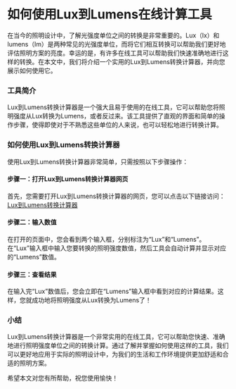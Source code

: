 如何使用Lux到Lumens在线计算工具
====================

在当今的照明设计中，了解光强度单位之间的转换是非常重要的。Lux（lx）和lumens（lm）是两种常见的光强度单位，而将它们相互转换可以帮助我们更好地评估照明方案的亮度。幸运的是，有许多在线工具可以帮助我们快速准确地进行这样的转换。在本文中，我们将介绍一个实用的Lux到Lumens转换计算器，并向您展示如何使用它。

### 工具简介

Lux到Lumens转换计算器是一个强大且易于使用的在线工具，它可以帮助您将照明强度从Lux转换为Lumens，或者反过来。该工具提供了直观的界面和简单的操作步骤，使得即使对于不熟悉这些单位的人来说，也可以轻松地进行转换计算。

### 如何使用Lux到Lumens转换计算器

使用Lux到Lumens转换计算器非常简单，只需按照以下步骤操作：

#### 步骤一：打开Lux到Lumens转换计算器网页

首先，您需要打开Lux到Lumens转换计算器的网页，您可以点击以下链接访问：[Lux到Lumens转换计算器](https://www.onlinecalculatorsfree.com/zh-tw/tools/lux-to-lumen-calculator.html)

#### 步骤二：输入数值

在打开的页面中，您会看到两个输入框，分别标注为“Lux”和“Lumens”。在“Lux”输入框中输入您要转换的照明强度数值，然后工具会自动计算并显示对应的“Lumens”数值。

#### 步骤三：查看结果

在输入完“Lux”数值后，您会立即在“Lumens”输入框中看到对应的计算结果。这样，您就成功地将照明强度从Lux转换为Lumens了！

### 小结

Lux到Lumens转换计算器是一个非常实用的在线工具，它可以帮助您快速、准确地进行照明强度单位之间的转换计算。通过了解并掌握如何使用这样的工具，我们可以更好地应用于实际的照明设计中，为我们的生活和工作环境提供更加舒适和合适的照明方案。

希望本文对您有所帮助，祝您使用愉快！